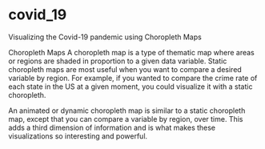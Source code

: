 # covid_19
Visualizing the Covid-19 pandemic using Choropleth Maps

Choropleth Maps
A choropleth map is a type of thematic map where areas or regions are shaded in proportion to a given data variable.
Static choropleth maps are most useful when you want to compare a desired variable by region. For example, if you wanted to compare the crime rate of each state in the US at a given moment, you could visualize it with a static choropleth.

An animated or dynamic choropleth map is similar to a static choropleth map, except that you can compare a variable by region, over time. This adds a third dimension of information and is what makes these visualizations so interesting and powerful.
